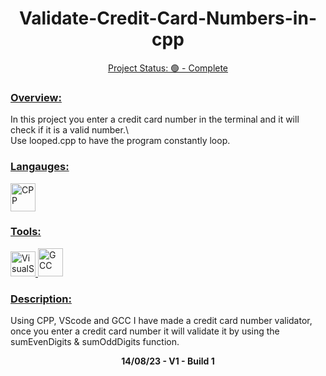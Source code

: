 <h1 align="center"><b>Validate-Credit-Card-Numbers-in-cpp</b></h1>
<p align="center"><u>Project Status: 🟢 - Complete</u></p>
<h3 align="left"><u>Overview:</u></h3>
<p align="left">In this project you enter a credit card number in the terminal and it will check if it is a valid number.\<br>Use looped.cpp to have the program constantly loop.</p>
<h3 align="left"><u>Langauges:</u></h3>
<a href="https://cplusplus.com" target="_blank" rel="noreferrer"> 
<img src="https://upload.wikimedia.org/wikipedia/commons/thumb/1/18/ISO_C%2B%2B_Logo.svg/1200px-ISO_C%2B%2B_Logo.svg.png" alt="CPP" width="40" height="45"/> </a>
<h3 align="left"><u>Tools:</u></h3>
<a href="https://code.visualstudio.com" target="_blank" rel="noreferrer"> 
<img src="https://upload.wikimedia.org/wikipedia/commons/thumb/9/9a/Visual_Studio_Code_1.35_icon.svg/2048px-Visual_Studio_Code_1.35_icon.svg.png" alt="VisualStudioCode" width="40" height="40"/> 
<a href="https://gcc.gnu.org" target="_blank" rel="noreferrer"> 
<img src="https://upload.wikimedia.org/wikipedia/commons/thumb/a/af/GNU_Compiler_Collection_logo.svg/1736px-GNU_Compiler_Collection_logo.svg.png" alt="GCC" width="40" height="45"/> </a>
<h3 align="left"><u>Description:</u></h3>
<p align="left">Using CPP, VScode and GCC I have made a credit card number validator, once you enter a credit card number it will validate it by using the sumEvenDigits & sumOddDigits function.</p>

<p align="center"><b>14/08/23 - V1 - Build 1</b></p>
